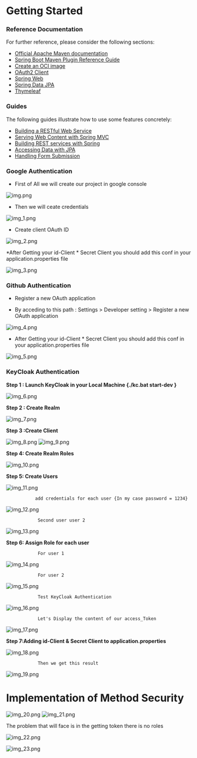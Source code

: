# Getting Started

### Reference Documentation

For further reference, please consider the following sections:

* [Official Apache Maven documentation](https://maven.apache.org/guides/index.html)
* [Spring Boot Maven Plugin Reference Guide](https://docs.spring.io/spring-boot/docs/3.2.0/maven-plugin/reference/html/)
* [Create an OCI image](https://docs.spring.io/spring-boot/docs/3.2.0/maven-plugin/reference/html/#build-image)
* [OAuth2 Client](https://docs.spring.io/spring-boot/docs/3.2.0/reference/htmlsingle/index.html#web.security.oauth2.client)
* [Spring Web](https://docs.spring.io/spring-boot/docs/3.2.0/reference/htmlsingle/index.html#web)
* [Spring Data JPA](https://docs.spring.io/spring-boot/docs/3.2.0/reference/htmlsingle/index.html#data.sql.jpa-and-spring-data)
* [Thymeleaf](https://docs.spring.io/spring-boot/docs/3.2.0/reference/htmlsingle/index.html#web.servlet.spring-mvc.template-engines)

### Guides

The following guides illustrate how to use some features concretely:

* [Building a RESTful Web Service](https://spring.io/guides/gs/rest-service/)
* [Serving Web Content with Spring MVC](https://spring.io/guides/gs/serving-web-content/)
* [Building REST services with Spring](https://spring.io/guides/tutorials/rest/)
* [Accessing Data with JPA](https://spring.io/guides/gs/accessing-data-jpa/)
* [Handling Form Submission](https://spring.io/guides/gs/handling-form-submission/)

### Google Authentication

* First of All  we will create our project in google console 

![img.png](./Assets/img.png)

* Then we will ceate credentials

![img_1.png](./Assets/img_1.png)

* Create client OAuth ID

![img_2.png](./Assets/img_2.png)

*After Getting your id-Client * Secret Client you should add this conf in your application.properties  file

![img_3.png](./Assets/img_3.png)

### Github  Authentication

* Register a new OAuth application

* By acceding to this path : Settings > Developer setting > Register a new OAuth application

![img_4.png](./Assets/img_4.png)

* After Getting your id-Client * Secret Client you should add this conf in your application.properties  file

![img_5.png](./Assets/img_5.png)

### KeyCloak Authentication

**Step 1 : Launch KeyCloak in your Local Machine {./kc.bat start-dev }**

![img_6.png](./Assets/img_6.png)


**Step 2 : Create Realm**

![img_7.png](./Assets/img_7.png)

**Step 3 :Create Client** 

![img_8.png](./Assets/img_8.png)
![img_9.png](./Assets/img_9.png) 

**Step 4: Create Realm Roles**

![img_10.png](./Assets/img_10.png)

**Step 5:  Create Users**

![img_11.png](./Assets/img_11.png)

               add credentials for each user {In my case password = 1234}

![img_12.png](img_12.png)

                Second user user 2

![img_13.png](./Assets/img_13.png)

**Step 6:  Assign Role for each user**
   
                For user 1

![img_14.png](./Assets/img_14.png)


                For user 2
![img_15.png](./Assets/img_15.png)

                Test KeyCloak Authentication

![img_16.png](./Assets/img_16.png)

                Let's Display the content of our access_Token

![img_17.png](./Assets/img_17.png)

**Step 7:Adding id-Client & Secret Client to application.properties**

![img_18.png](./Assets/img_18.png)

                Then we get this result

![img_19.png](./Assets/img_19.png)


# Implementation of Method Security

![img_20.png](./Assets/img_20.png)
![img_21.png](./Assets/img_21.png)

The problem that will face is in the getting token there is no roles

![img_22.png](./Assets/img_22.png)

![img_23.png](./Assets/img_23.png)
